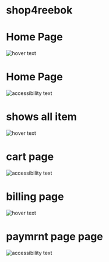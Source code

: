 # shop4reebok

  <h1> Home Page </h1>
  <img src="https://miro.medium.com/max/2000/1*1Al0VsE3GOw-5aiNNBEFAw.png"  title="hover text">
    <h1> Home Page </h1>
  <img src="https://miro.medium.com/max/2732/1*CGYhvN0WqUg3NFJWc40Ztw.png" alt="accessibility text">
    <h1> shows all item </h1>
   <img src="https://miro.medium.com/max/2732/1*6XRasN3d7k5YYYPuJuUI4A.png"  title="hover text">
     <h1> cart page </h1>
  <img src="https://miro.medium.com/max/2732/1*aKixjrOoj6j_613uA40XOg.png"  alt="accessibility text">
    <h1> billing  page </h1>
   <img src="https://miro.medium.com/max/2732/1*i0KC2I_X9HzLBfS0Kr23Ew.png"  title="hover text">
     <h1> paymrnt page page </h1>
  <img src="https://miro.medium.com/max/1400/1*yDLi7UTkrUgRDnwNnJfznQ.png" alt="accessibility text">

